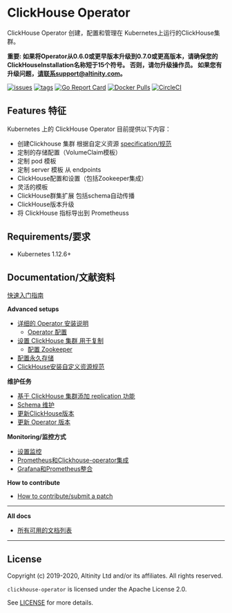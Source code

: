 # ClickHouse Operator

ClickHouse Operator 创建，配置和管理在 Kubernetes上运行的ClickHouse集群。

**重要: 如果将Operator从0.6.0或更早版本升级到0.7.0或更高版本，请确保您的ClickHouseInstallation名称短于15个符号。 否则，请勿升级操作员。 如果您有升级问题，请联系support@altinity.com。**

[![issues](https://img.shields.io/github/issues/altinity/clickhouse-operator.svg)](https://github.com/altinity/clickhouse-operator/issues)
[![tags](https://img.shields.io/github/tag/altinity/clickhouse-operator.svg)](https://github.com/altinity/clickhouse-operator/tags)
[![Go Report Card](https://goreportcard.com/badge/github.com/altinity/clickhouse-operator)](https://goreportcard.com/report/github.com/altinity/clickhouse-operator)
[![Docker Pulls](https://img.shields.io/docker/pulls/altinity/clickhouse-operator.svg)](https://hub.docker.com/r/altinity/clickhouse-operator)
[![CircleCI](https://circleci.com/gh/Altinity/clickhouse-operator.svg?style=svg)](https://circleci.com/gh/Altinity/clickhouse-operator)


## Features 特征

Kubernetes 上的 ClickHouse Operator 目前提供以下内容：

- 创建Clickhouse 集群 根据自定义资源 [specification/规范][chi_max_yaml]
- 定制的存储配置（VolumeClaim模板）
- 定制 pod 模板
- 定制 server 模板 从 endpoints
- ClickHouse配置和设置（包括Zookeeper集成）
- 灵活的模板
- ClickHouse群集扩展 包括schema自动传播
- ClickHouse版本升级
- 将 ClickHouse 指标导出到 Prometheuss

## Requirements/要求

 * Kubernetes 1.12.6+
 
## Documentation/文献资料

[快速入门指南][quick_start_guide]

**Advanced setups**
 * [详细的 Operator 安装说明][detailed_installation_instructions]
   * [Operator 配置][operator_configuration]
 * [设置 ClickHouse 集群 用于复制][replication_setup]
   * [配置 Zookeeper][zookeeper_setup]
 * [配置永久存储][storage_configuration]
 * [ClickHouse安装自定义资源规范][crd_explained]
 
**维护任务**
 * [基于 ClickHouse 集群添加 replication 功能][update_cluster_add_replication]
 * [Schema 维护][schema_migration]
 * [更新ClickHouse版本][update_clickhouse_version]
 * [更新 Operator 版本][update_operator]

**Monitoring/监控方式**
 * [设置监控][monitoring_setup]
 * [Prometheus和Clickhouse-operator集成][prometheus_setup]
 * [Grafana和Prometheus整合][grafana_setup]

**How to contribute**
 * [How to contribute/submit a patch][contributing_manual]
 
---
**All docs**
 * [所有可用的文档列表][all_docs_list]
---
 
## License

Copyright (c) 2019-2020, Altinity Ltd and/or its affiliates. All rights reserved.

`clickhouse-operator` is licensed under the Apache License 2.0.

See [LICENSE](./LICENSE) for more details.
 
[chi_max_yaml]: ./docs/chi-examples/99-clickhouseinstallation-max.yaml
[intro]: ./docs/introduction.md
[quick_start_guide]: ./docs/quick_start.md
[detailed_installation_instructions]: ./docs/operator_installation_details.md
[replication_setup]: ./docs/replication_setup.md
[crd_explained]: ./docs/custom_resource_explained.md
[zookeeper_setup]: ./docs/zookeeper_setup.md
[monitoring_setup]: ./docs/monitoring_setup.md
[prometheus_setup]: ./docs/prometheus_setup.md
[grafana_setup]: ./docs/grafana_setup.md
[storage_configuration]: ./docs/storage.md
[update_cluster_add_replication]: ./docs/chi_update_add_replication.md
[update_clickhouse_version]: ./docs/chi_update_clickhouse_version.md
[update_operator]: ./docs/operator_upgrade.md
[schema_migration]: ./docs/schema_migration.md
[operator_configuration]: ./docs/operator_configuration.md
[all_docs_list]: ./docs/README.md
[contributing_manual]: ./CONTRIBUTING.md

